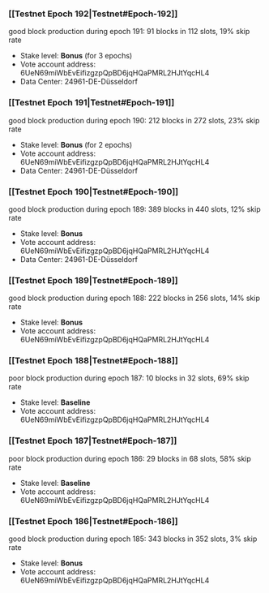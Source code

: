 ### [[Testnet Epoch 192|Testnet#Epoch-192]]
good block production during epoch 191: 91 blocks in 112 slots, 19% skip rate
* Stake level: **Bonus** (for 3 epochs)
* Vote account address: 6UeN69miWbEvEifizgzpQpBD6jqHQaPMRL2HJtYqcHL4
* Data Center: 24961-DE-Düsseldorf
### [[Testnet Epoch 191|Testnet#Epoch-191]]
good block production during epoch 190: 212 blocks in 272 slots, 23% skip rate
* Stake level: **Bonus** (for 2 epochs)
* Vote account address: 6UeN69miWbEvEifizgzpQpBD6jqHQaPMRL2HJtYqcHL4
* Data Center: 24961-DE-Düsseldorf
### [[Testnet Epoch 190|Testnet#Epoch-190]]
good block production during epoch 189: 389 blocks in 440 slots, 12% skip rate
* Stake level: **Bonus**
* Vote account address: 6UeN69miWbEvEifizgzpQpBD6jqHQaPMRL2HJtYqcHL4
* Data Center: 24961-DE-Düsseldorf
### [[Testnet Epoch 189|Testnet#Epoch-189]]
good block production during epoch 188: 222 blocks in 256 slots, 14% skip rate
* Stake level: **Bonus**
* Vote account address: 6UeN69miWbEvEifizgzpQpBD6jqHQaPMRL2HJtYqcHL4
### [[Testnet Epoch 188|Testnet#Epoch-188]]
poor block production during epoch 187: 10 blocks in 32 slots, 69% skip rate 
* Stake level: **Baseline**
* Vote account address: 6UeN69miWbEvEifizgzpQpBD6jqHQaPMRL2HJtYqcHL4
### [[Testnet Epoch 187|Testnet#Epoch-187]]
poor block production during epoch 186: 29 blocks in 68 slots, 58% skip rate 
* Stake level: **Baseline**
* Vote account address: 6UeN69miWbEvEifizgzpQpBD6jqHQaPMRL2HJtYqcHL4
### [[Testnet Epoch 186|Testnet#Epoch-186]]
good block production during epoch 185: 343 blocks in 352 slots, 3% skip rate
* Stake level: **Bonus**
* Vote account address: 6UeN69miWbEvEifizgzpQpBD6jqHQaPMRL2HJtYqcHL4